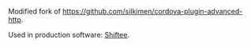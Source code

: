 Modified fork of https://github.com/silkimen/cordova-plugin-advanced-http.

Used in production software: [Shiftee](https://shiftee.io).
